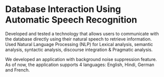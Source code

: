 # Database Interaction Using Automatic Speech Recognition

Developed and tested a technology that allows users to communicate with the database directly using their natural speech to retrieve information. Used Natural Language Processing (NLP) for Lexical analysis, semantic analysis, syntactic analysis, discourse integration & Pragmatic analysis.

We developed an application with background noise suppression feature.
As of now, the application supports 4 languages: English, Hindi, German and French.

